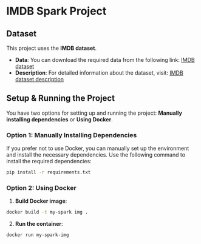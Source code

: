 # IMDB Spark Project

## Dataset

This project uses the **IMDB dataset**.

- **Data**: You can download the required data from the following link: [IMDB dataset](https://datasets.imdbws.com/)
- **Description**: For detailed information about the dataset, visit: [IMDB dataset description](https://developer.imdb.com/non-commercial-datasets/)

## Setup & Running the Project
You have two options for setting up and running the project: **Manually installing dependencies** or **Using Docker**.
### Option 1: Manually Installing Dependencies
If you prefer not to use Docker, you can manually set up the environment and install the necessary dependencies.
Use the following command to install the required dependencies:
```bash
pip install -r requirements.txt
````

### Option 2: Using Docker
1. **Build Docker image**:
```bash
docker build -t my-spark img .
```
2. **Run the container**:
```bash
docker run my-spark-img
```